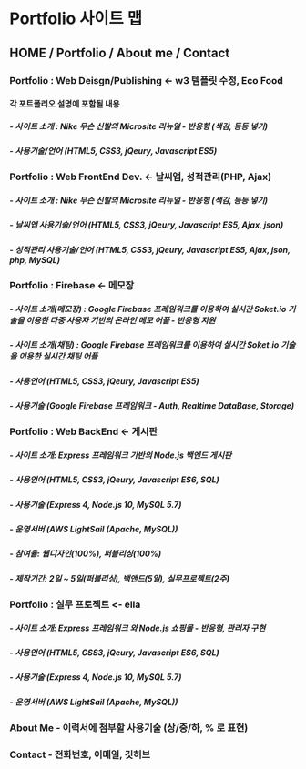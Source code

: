 # Portfolio 사이트 맵
## HOME / Portfolio / About me / Contact

### Portfolio : Web Deisgn/Publishing <- w3 템플릿 수정, Eco Food
#### 각 포트폴리오 설명에 포함될 내용 
##### - 사이트 소개 : Nike 무슨 신발의 Microsite 리뉴얼 - 반응형 (색감, 등등 넣기)
##### - 사용기술/언어 (HTML5, CSS3, jQeury, Javascript ES5)

### Portfolio : Web FrontEnd Dev. <- 날씨앱, 성적관리(PHP, Ajax)
##### - 사이트 소개 : Nike 무슨 신발의 Microsite 리뉴얼 - 반응형 (색감, 등등 넣기)
##### - 날씨앱 사용기술/언어 (HTML5, CSS3, jQeury, Javascript ES5, Ajax, json)
##### - 성적관리 사용기술/언어 (HTML5, CSS3, jQeury, Javascript ES5, Ajax, json, php, MySQL)

### Portfolio : Firebase <- 메모장
##### - 사이트 소개(메모장) : Google Firebase 프레임워크를 이용하여 실시간 Soket.io 기술을 이용한 다중 사용자 기반의 온라인 메모 어플 - 반응형 지원
##### - 사이트 소개(채팅) : Google Firebase 프레임워크를 이용하여 실시간 Soket.io 기술을 이용한 실시간 채팅 어플
##### - 사용언어 (HTML5, CSS3, jQeury, Javascript ES5)
##### - 사용기술 (Google Firebase 프레임워크 - Auth, Realtime DataBase, Storage)

### Portfolio : Web BackEnd <- 게시판
##### - 사이트 소개: Express 프레임워크 기반의 Node.js 백엔드 게시판
##### - 사용언어 (HTML5, CSS3, jQeury, Javascript ES6, SQL)
##### - 사용기술 (Express 4, Node.js 10, MySQL 5.7)
##### - 운영서버 (AWS LightSail (Apache, MySQL))
##### - 참여율: 웹디자인(100%), 퍼블리싱(100%)
##### - 제작기간: 2일 ~ 5일(퍼블리싱), 백앤드(5일), 실무프로젝트(2주)

### Portfolio : 실무 프로젝트 <- ella
##### - 사이트 소개: Express 프레임워크 와 Node.js 쇼핑몰 - 반응형, 관리자 구현
##### - 사용언어 (HTML5, CSS3, jQeury, Javascript ES6, SQL)
##### - 사용기술 (Express 4, Node.js 10, MySQL 5.7)
##### - 운영서버 (AWS LightSail (Apache, MySQL))


### About Me - 이력서에 첨부할 사용기술 (상/중/하, % 로 표현)
### Contact - 전화번호, 이메일, 깃허브
